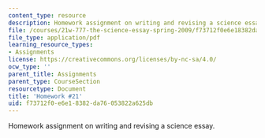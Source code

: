 ```yaml
---
content_type: resource
description: Homework assignment on writing and revising a science essay.
file: /courses/21w-777-the-science-essay-spring-2009/f73712f0e6e18382da76053822a625db_MIT21W_777_s09_assn19_hw21.pdf
file_type: application/pdf
learning_resource_types:
- Assignments
license: https://creativecommons.org/licenses/by-nc-sa/4.0/
ocw_type: ''
parent_title: Assignments
parent_type: CourseSection
resourcetype: Document
title: 'Homework #21'
uid: f73712f0-e6e1-8382-da76-053822a625db
---
```

Homework assignment on writing and revising a science essay.